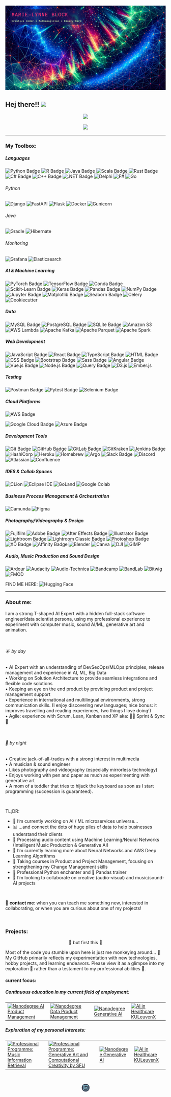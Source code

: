 ![GitHub ReadMe Header](https://github.com/MarieLynneBlock/MarieLynneBlock/blob/master/img/header_lsystem-aurora.png)
## Hej there!! <img src="https://media.giphy.com/media/hvRJCLFzcasrR4ia7z/giphy.gif" width="30px">


<!-- Stats Dashboard -->
<p align="center">
  <a href="https://git.io/streak-stats" target="_blank">
    <img src="https://streak-stats.demolab.com?user=MarieLynneBlock&theme=nord&border_radius=5" />
  </a>
</p>


<!-- todo: design top language Dashboard -->


<!-- Visitors badge -->
<p align="center">
  <a href="https://visitorbadge.io/status?path=https%3A%2F%2Fgithub.com%2FMarieLynneBlock">
    <img src="https://api.visitorbadge.io/api/visitors?path=https%3A%2F%2Fgithub.com%2FMarieLynneBlock&label=visitors&labelColor=%232d3440&countColor=%2380a0c0&style=flat-square" />
  </a>
</p>

---

### My Toolbox:

##### Languages
![Python Badge](https://img.shields.io/badge/-Python-3B4252?style=flat&logo=python&logoColor=EBCB8B)
![R Badge](https://img.shields.io/badge/-R-3B4252?style=flat&logo=r&logoColor=BF616A)
![Java Badge](https://img.shields.io/badge/-Java-3B4252?style=flat&logo=openjdk&logoColor=D08770)
![Scala Badge](https://img.shields.io/badge/-Scala-3B4252?style=flat&logo=scala&logoColor=8FBCBB)
![Rust Badge](https://img.shields.io/badge/-Rust-3B4252?style=flat&logo=rust&logoColor=A3BE8C)
![C# Badge](https://img.shields.io/badge/-C%23-3B4252?style=flat&logo=sharp&logoColor=88C0D0)
![C++ Badge](https://img.shields.io/badge/-C++-3B4252?style=flat&logo=cplusplus&logoColor=88C0D0)
![.NET Badge](https://img.shields.io/badge/-.NET-3B4252?style=flat&logo=dotnet&logoColor=88C0D0)
![Delphi](https://img.shields.io/badge/-Delphi-3B4252?style=flat&logo=delphi&logoColor=5E81AC)
![F#](https://img.shields.io/badge/-FSharp-3B4252?style=flat&logo=fsharp&logoColor=5E81AC)
![Go](https://img.shields.io/badge/-Go-3B4252?style=flat&logo=go&logoColor=5E81AC)

###### Python
![Django](https://img.shields.io/badge/-Django-3B4252?style=flat&logo=django&logoColor=D08770)
![FastAPI](https://img.shields.io/badge/-FastAPI-3B4252?style=flat&logo=fastapi&logoColor=BF616A)
![Flask](https://img.shields.io/badge/-Flask-3B4252?style=flat&logo=flask&logoColor=A3BE8C)
![Docker](https://img.shields.io/badge/-Docker-3B4252?style=flat&logo=docker&logoColor=B48EAD)
![Gunicorn](https://img.shields.io/badge/-Gunicorn-3B4252?style=flat&logo=gunicorn&logoColor=8FBCBB)

###### Java
![Gradle](https://img.shields.io/badge/-Gradle-3B4252?style=flat&logo=gradle&logoColor=A3BE8C)
![Hibernate](https://img.shields.io/badge/-Hibernate-3B4252?style=flat&logo=hibernate&logoColor=5E81AC)

###### Monitoring
![Grafana](https://img.shields.io/badge/-Grafana-3B4252?style=flat&logo=grafana&logoColor=B48EAD)
![Elasticsearch](https://img.shields.io/badge/-Elasticsearch-3B4252?style=flat&logo=elasticsearch&logoColor=88C0D0)


##### AI & Machine Learning
![PyTorch Badge](https://img.shields.io/badge/-PyTorch-3B4252?style=flat&logo=pytorch&logoColor=BF616A)
![TensorFlow Badge](https://img.shields.io/badge/-TensorFlow-3B4252?style=flat&logo=tensorflow&logoColor=D08770)
![Conda Badge](https://img.shields.io/badge/-Conda-3B4252?style=flat&logo=anaconda&logoColor=A3BE8C)
![Scikit-Learn Badge](https://img.shields.io/badge/-Scikit--Learn-3B4252?style=flat&logo=scikit-learn&logoColor=88C0D0)
![Keras Badge](https://img.shields.io/badge/-Keras-3B4252?style=flat&logo=keras&logoColor=A3BE8C)
![Pandas Badge](https://img.shields.io/badge/-Pandas-3B4252?style=flat&logo=pandas&logoColor=B48EAD)
![NumPy Badge](https://img.shields.io/badge/-NumPy-3B4252?style=flat&logo=numpy&logoColor=8FBCBB)
![Jupyter Badge](https://img.shields.io/badge/-Jupyter-3B4252?style=flat&logo=jupyter&logoColor=D08770)
![Matplotlib Badge](https://img.shields.io/badge/-Matplotlib-3B4252?style=flat&logo=matplotlib&logoColor=88C0D0)
![Seaborn Badge](https://img.shields.io/badge/-Seaborn-3B4252?style=flat&logo=seaborn&logoColor=81A1C1)
![Celery](https://img.shields.io/badge/-Celery-3B4252?style=flat&logo=celery&logoColor=5E81AC)
![Cookiecutter](https://img.shields.io/badge/-Cookiecutter-3B4252?style=flat&logo=cookiecutter&logoColor=BF616A)


##### Data
![MySQL Badge](https://img.shields.io/badge/-MySQL-3B4252?style=flat&logo=mysql&logoColor=88C0D0)
![PostgreSQL Badge](https://img.shields.io/badge/-PostgreSQL-3B4252?style=flat&logo=postgresql&logoColor=81A1C1)
![SQLite Badge](https://img.shields.io/badge/-SQLite-3B4252?style=flat&logo=sqlite&logoColor=B48EAD)
![Amazon S3](https://img.shields.io/badge/-Amazon%20S3-3B4252?style=flat&logo=amazons3&logoColor=D08770)
![AWS Lambda](https://img.shields.io/badge/-AWS%20Lambda-3B4252?style=flat&logo=awslambda&logoColor=A3BE8C)
![Apache Kafka](https://img.shields.io/badge/-Apache%20Kafka-3B4252?style=flat&logo=apachekafka&logoColor=B48EAD)
![Apache Parquet](https://img.shields.io/badge/-Apache%20Parquet-3B4252?style=flat&logo=apacheparquet&logoColor=8FBCBB)
![Apache Spark](https://img.shields.io/badge/-Apache%20Spark-3B4252?style=flat&logo=apachespark&logoColor=88C0D0)


##### Web Development
![JavaScript Badge](https://img.shields.io/badge/-JavaScript-3B4252?style=flat&logo=javascript&logoColor=5E81AC)
![React Badge](https://img.shields.io/badge/-React-3B4252?style=flat&logo=react&logoColor=BF616A)
![TypeScript Badge](https://img.shields.io/badge/-TypeScript-3B4252?style=flat&logo=typescript&logoColor=EBCB8B)
![HTML Badge](https://img.shields.io/badge/-HTML-3B4252?style=flat&logo=html5&logoColor=A3BE8C)
![CSS Badge](https://img.shields.io/badge/-CSS-3B4252?style=flat&logo=css3&logoColor=B48EAD)
![Bootstrap Badge](https://img.shields.io/badge/-Bootstrap-3B4252?style=flat&logo=bootstrap&logoColor=8FBCBB)
![Sass Badge](https://img.shields.io/badge/-Sass-3B4252?style=flat&logo=sass&logoColor=88C0D0)
![Angular Badge](https://img.shields.io/badge/-Angular-3B4252?style=flat&logo=angular&logoColor=81A1C1)
![Vue.js Badge](https://img.shields.io/badge/-Vue.js-3B4252?style=flat&logo=vue.js&logoColor=5E81AC)
![Node.js Badge](https://img.shields.io/badge/-Node.js-3B4252?style=flat&logo=node.js&logoColor=BF616A)
![jQuery Badge](https://img.shields.io/badge/-jQuery-3B4252?style=flat&logo=jquery&logoColor=D08770)
![D3.js](https://img.shields.io/badge/-D3.js-3B4252?style=flat&logo=d3dotjs&logoColor=A3BE8C)
![Ember.js](https://img.shields.io/badge/-Ember.js-3B4252?style=flat&logo=emberdotjs&logoColor=81A1C1)


##### Testing
![Postman Badge](https://img.shields.io/badge/-Postman-3B4252?style=flat&logo=postman&logoColor=D08770)
![Pytest Badge](https://img.shields.io/badge/-Pytest-3B4252?style=flat&logo=pytest&logoColor=88C0D0)
![Selenium Badge](https://img.shields.io/badge/-Selenium-3B4252?style=flat&logo=selenium&logoColor=81A1C1)


##### Cloud Platforms
![AWS Badge](https://img.shields.io/badge/-AWS-3B4252?style=flat&logo=amazonwebservices&logoColor=D08770)


![Google Cloud Badge](https://img.shields.io/badge/-Google%20Cloud-3B4252?style=flat&logo=googlecloud&logoColor=BF616A)
![Azure Badge](https://img.shields.io/badge/-Azure-3B4252?style=flat&logo=microsoftazure&logoColor=D08770)


##### Development Tools
![Git Badge](https://img.shields.io/badge/-Git-3B4252?style=flat&logo=git&logoColor=5E81AC)
![GitHub Badge](https://img.shields.io/badge/-GitHub-3B4252?style=flat&logo=github&logoColor=8FBCBB)
![GitLab Badge](https://img.shields.io/badge/-GitLab-3B4252?style=flat&logo=gitlab&logoColor=D08770)
![GitKraken](https://img.shields.io/badge/-GitKraken-3B4252?style=flat&logo=gitkraken&logoColor=81A1C1)
![Jenkins Badge](https://img.shields.io/badge/-Jenkins-3B4252?style=flat&logo=jenkins&logoColor=BF616A)
![HashiCorp](https://img.shields.io/badge/-HashiCorp-3B4252?style=flat&logo=hashicorp&logoColor=88C0D0)
![Heroku](https://img.shields.io/badge/-Heroku-3B4252?style=flat&logo=heroku&logoColor=81A1C1)
![Homebrew](https://img.shields.io/badge/-Homebrew-3B4252?style=flat&logo=homebrew&logoColor=BF616A)
![Argo](https://img.shields.io/badge/-Argo-3B4252?style=flat&logo=argo&logoColor=B48EAD)
![Slack Badge](https://img.shields.io/badge/-Slack-3B4252?style=flat&logo=slack&logoColor=B48EAD)
![Discord](https://img.shields.io/badge/-Discord-3B4252?style=flat&logo=discord&logoColor=BF616A)
![Atlassian](https://img.shields.io/badge/-Atlassian-3B4252?style=flat&logo=atlassian&logoColor=88C0D0)
![Confluence](https://img.shields.io/badge/-Confluence-3B4252?style=flat&logo=confluence&logoColor=81A1C1)


##### IDES & Collab Spaces
![CLion](https://img.shields.io/badge/-CLion-3B4252?style=flat&logo=clion&logoColor=BF616A)
![Eclipse IDE](https://img.shields.io/badge/-Eclipse%20IDE-3B4252?style=flat&logo=eclipseide&logoColor=8FBCBB)
![GoLand](https://img.shields.io/badge/-GoLand-3B4252?style=flat&logo=goland&logoColor=BF616A)
![Google Colab](https://img.shields.io/badge/-Google%20Colab-3B4252?style=flat&logo=googlecolab&logoColor=D08770)


##### Business Process Management & Orchestration
![Camunda](https://img.shields.io/badge/-Camunda-3B4252?style=flat&logo=camunda&logoColor=5E81AC)
![Figma](https://img.shields.io/badge/-Figma-3B4252?style=flat&logo=figma&logoColor=D08770)


##### Photography/Videography & Design
![Fujifilm](https://img.shields.io/badge/-Fujifilm-3B4252?style=flat&logo=fujifilm&logoColor=8FBCBB)
![Adobe Badge](https://img.shields.io/badge/-Adobe-3B4252?style=flat&logo=adobe&logoColor=5E81AC)
![After Effects Badge](https://img.shields.io/badge/-After%20Effects-3B4252?style=flat&logo=adobeaftereffects&logoColor=BF616A)
![Illustrator Badge](https://img.shields.io/badge/-Illustrator-3B4252?style=flat&logo=adobeillustrator&logoColor=D08770)
![Lightroom Badge](https://img.shields.io/badge/-Lightroom-3B4252?style=flat&logo=adobelightroom&logoColor=A3BE8C)
![Lightroom Classic Badge](https://img.shields.io/badge/-Lightroom%20Classic-3B4252?style=flat&logo=adobelightroomclassic&logoColor=B48EAD)
![Photoshop Badge](https://img.shields.io/badge/-Photoshop-3B4252?style=flat&logo=adobephotoshop&logoColor=8FBCBB)
![XD Badge](https://img.shields.io/badge/-XD-3B4252?style=flat&logo=adobexd&logoColor=88C0D0)
![Affinity Badge](https://img.shields.io/badge/-Affinity-3B4252?style=flat&logo=affinity&logoColor=81A1C1)
![Blender](https://img.shields.io/badge/-Blender-3B4252?style=flat&logo=blender&logoColor=88C0D0)
![Canva](https://img.shields.io/badge/-Canva-3B4252?style=flat&logo=canva&logoColor=81A1C1)
![DJI](https://img.shields.io/badge/-DJI-3B4252?style=flat&logo=dji&logoColor=A3BE8C)
![GIMP](https://img.shields.io/badge/-GIMP-3B4252?style=flat&logo=gimp&logoColor=88C0D0)


##### Audio, Music Production and Sound Design
![Ardour](https://img.shields.io/badge/-Ardour-3B4252?style=flat&logo=ardour&logoColor=81A1C1)
![Audacity](https://img.shields.io/badge/-Audacity-3B4252?style=flat&logo=audacity&logoColor=5E81AC)
![Audio-Technica](https://img.shields.io/badge/-Audio%20Technica-3B4252?style=flat&logo=audiotechnica&logoColor=BF616A)
![Bandcamp](https://img.shields.io/badge/-Bandcamp-3B4252?style=flat&logo=bandcamp&logoColor=D08770)
![BandLab](https://img.shields.io/badge/-BandLab-3B4252?style=flat&logo=bandlab&logoColor=A3BE8C)
![Bitwig](https://img.shields.io/badge/-Bitwig-3B4252?style=flat&logo=bitwig&logoColor=B48EAD)
![FMOD](https://img.shields.io/badge/-FMOD-3B4252?style=flat&logo=fmod&logoColor=B48EAD)


FIND ME HERE:
![Hugging Face](https://img.shields.io/badge/-Hugging%20Face-3B4252?style=flat&logo=huggingface&logoColor=D08770)





















<!--
### Technologies

![AWS](https://img.shields.io/badge/-AWS-000?&logo=Amazon-AWS&logoColor=F90)
![Docker](https://img.shields.io/badge/-Docker-000?&logo=Docker)
![Kubernetes](https://img.shields.io/badge/-Kubernetes-000?&logo=Kubernetes)
![Linux](https://img.shields.io/badge/-Linux-000?&logo=Linux)
![Node.js](https://img.shields.io/badge/-Node.js-000?&logo=node.js)
![PyTorch](https://img.shields.io/badge/-PyTorch-000?&logo=PyTorch)
![React](https://img.shields.io/badge/-React-000?&logo=React)
![Redis](https://img.shields.io/badge/-Redis-000?&logo=Redis)
![Spring](https://img.shields.io/badge/-Spring-000?&logo=Spring)
![TensorFlow](https://img.shields.io/badge/-TensorFlow-000?&logo=TensorFlow)

### Full Stack Projects

[![](https://img.shields.io/badge/-🧬%20My%20Website-000)](https://github.com/adamalston/v2)
[![](https://img.shields.io/badge/-🦠%20COVID‑19%20Dashboard-000)](https://github.com/adamalston/COVID-19-Dashboard)
[![](https://img.shields.io/badge/-📝%20Summarizer-000)](https://github.com/adamalston/Summarizer)
[![](https://img.shields.io/badge/-🔬%20Overwatch-000)](https://github.com/adamalston/overwatch)
[![](https://img.shields.io/badge/-🛰%20KubeSat-000)](https://github.com/adamalston/kubesat)
[![](https://img.shields.io/badge/-🔊%20Voice%20Poker-000)](https://github.com/adamalston/Poker)
[![](https://img.shields.io/badge/-🗺%20PokémonGo%20Map-000)](https://github.com/adamalston/PokemonGo-Map)
-->

---

### About me:     
I am a strong T-shaped AI Expert with a hidden full-stack software engineer/data scientist persona, using my professional experience to experiment with computer music, sound AI/ML, generative art and animation.

<br/>

###### :sunny: by day
• AI Expert with an understanding of DevSecOps/MLOps principles, release management and experience in AI, ML, Big Data\
• Working on Solution Architecture to provide seamless integrations and flexible code solutions\
• Keeping an eye on the end product by providing product and project management support\
• Experience in international and multilingual environments, strong communication skills. (I enjoy discovering new languages; nice bonus: it improves travelling and reading experiences, two things I love doing!)\
• Agile: experience with Scrum, Lean, Kanban and XP aka: 🏃‍♂️ Sprint & Sync 🔄

<br> 

###### :first_quarter_moon_with_face: by night
• Creative jack-of-all-trades with a strong interest in multimedia\
• A musician & sound engineer\
• Likes photography and videography (especially mirrorless technology)\
• Enjoys working with pen and paper as much as experimenting with generative art\
• A mom of a toddler that tries to hijack the keyboard as soon as I start programming (succession is guaranteed).

</br>

TL;DR:
- 🔭 I’m currently working on AI / ML microservices universe...
- 📊 ...and connect the dots of huge piles of data to help businesses understand their clients
- 🎵 Processing audio content using Machine Learning/Neural Networks (Intelligent Music Production & Generative AI)
- 🌱 I’m currently learning more about Neural Networks and AWS Deep Learning Algorithms
- 🚀 Taking courses in Product and Project Management, focusing on strengthening my Change Management skills
- 🐍 Professional Python enchanter and 🐼 Pandas trainer
- 👯 I’m looking to collaborate on creative (audio-visual) and music/sound-AI projects

<br>

📩 **contact me**: when you can teach me something new, interested in collaborating, or when you are curious about one of my projects!

<br>

<!-- projects -->
### Projects:
<p align="center">
   🚧 but first this 🚧
</p>
Most of the code you stumble upon here is just me monkeying around... 🐒 <br>
My GitHub primarily reflects my experimentation with new technologies, hobby projects, and learning endeavors. Please view it as a glimpse into my exploration 🧪 rather than a testament to my professional abilities 🦸.

#### current focus:
##### Continuous education in my current field of employment:

<!-- repositories where I work on at the moment based on courses or books -->
<table align="center">
  <tr>
    <td>
      <a href="https://github.com/MarieLynneBlock/nanodegree_AI-product-management">
         <img src="https://github-readme-stats.vercel.app/api/pin/?username=MarieLynneBlock&repo=nanodegree_AI-product-management&bg_color=30,%232E3440,%234C566A&title_color=%23D8DEE9&text_color=%23E5E9F0&icon_color=%2388C0D0" alt="Nanodegree AI Product Management">
      </a>
    </td>
    <td>
      <a href="https://github.com/MarieLynneBlock/nanodegree_data-product-management">
         <img src="https://github-readme-stats.vercel.app/api/pin/?username=MarieLynneBlock&repo=nanodegree_data-product-management&bg_color=30,%232E3440,%234C566A&title_color=%23D8DEE9&text_color=%23E5E9F0&icon_color=%2388C0D0" alt="Nanodegree Data Product Management">
      </a>
    </td>
   <td>
      <a href="https://github.com/MarieLynneBlock/nanodegree_generative-AI">
         <img src="https://github-readme-stats.vercel.app/api/pin/?username=MarieLynneBlock&repo=nanodegree_generative-AI&bg_color=30,%232E3440,%234C566A&title_color=%23D8DEE9&text_color=%23E5E9F0&icon_color=%2388C0D0" alt="Nanodegree Generative AI">
      </a>
    </td>
     <td>
      <a href="https://github.com/MarieLynneBlock/AI-in-healthcare_KULeuvenX">
         <img src="https://github-readme-stats.vercel.app/api/pin/?username=MarieLynneBlock&repo=AI-in-healthcare_KULeuvenX&bg_color=30,%232E3440,%234C566A&title_color=%23D8DEE9&text_color=%23E5E9F0&icon_color=%2388C0D0" alt="AI in Healthcare KULeuvenX">
      </a>
    </td>
  </tr>
</table>

##### Exploration of my personal interests:

<table align="center">
  <tr>
    <td>
      <a href="https://github.com/MarieLynneBlock/music-information-retrieval_UVAC">
         <img src="https://github-readme-stats.vercel.app/api/pin/?username=MarieLynneBlock&repo=music-information-retrieval_UVAC&bg_color=30,%232E3440,%234C566A&title_color=%23D8DEE9&text_color=%23E5E9F0&icon_color=%2388C0D0" alt="Professional Programme: Music Information Retrieval">
      </a>
    </td>
    <td>
      <a href="https://github.com/MarieLynneBlock/generative-art-and-computational-creativity_SFU">
         <img src=https://github-readme-stats.vercel.app/api/pin/?username=MarieLynneBlock&repo=generative-art-and-computational-creativity_SFU&bg_color=30,%232E3440,%234C566A&title_color=%23D8DEE9&text_color=%23E5E9F0&icon_color=%2388C0D0" alt="Professional Programme: Generative Art and Computational Creativity by SFU">
      </a>
    </td>
   <td>
      <a href="https://github.com/MarieLynneBlock/nanodegree_generative-AI">
         <img src="https://github-readme-stats.vercel.app/api/pin/?username=MarieLynneBlock&repo=nanodegree_generative-AI&bg_color=30,%232E3440,%234C566A&title_color=%23D8DEE9&text_color=%23E5E9F0&icon_color=%2388C0D0" alt="Nanodegree Generative AI">
      </a>
    </td>
     <td>
      <a href="https://github.com/MarieLynneBlock/AI-in-healthcare_KULeuvenX">
         <img src="https://github-readme-stats.vercel.app/api/pin/?username=MarieLynneBlock&repo=AI-in-healthcare_KULeuvenX&bg_color=30,%232E3440,%234C566A&title_color=%23D8DEE9&text_color=%23E5E9F0&icon_color=%2388C0D0" alt="AI in Healthcare KULeuvenX">
      </a>
    </td>
  </tr>
</table>


<!---
##### Academic:

<table>
   <tr>
    <td>
      <a href="https://github.com/MarieLynneBlock/AI-for-music-and-audio_Berklee">
         <img src="https://github-readme-stats.vercel.app/api/pin/?username=MarieLynneBlock&repo=AI-for-music-and-audio_Berklee&bg_color=30,%232E3440,%234C566A&title_color=%23D8DEE9&text_color=%23E5E9F0&icon_color=%2388C0D0" alt="AI-for-music-and-audio_Berklee">
      </a>
    </td>
   </tr>
</table>
-->

<br>

<!-- Social Buttons -->
<p align="center">
  <a href="https://www.linkedin.com/in/marielynneblock/">
    <img src="img/readme_social-linkedin-round-logo.png" alt="LinkedIn Link">
  </a>
</p>

<!--
<p align = "center">
  <img src = "https://github-readme-stats.vercel.app/api?username=MarieLynneBlock&show_icons=true&theme=dracula&line_height=40&bg_color=506487&title_color=F19FAC">
  <img src = "https://github-readme-stats.vercel.app/api/top-langs/?username=MarieLynneBlock&hide_langs_below=12.5&theme=dracula&bg_color=506487&title_color=F19FAC">
</p>
-->

<br>

<!--
If you like what I do, maybe consider supporting me (buy me a coffee):
<script type="text/javascript" src="https://cdnjs.buymeacoffee.com/1.0.0/button.prod.min.js" data-name="bmc-button" data-slug="IniMiniMunchkin" data-color="#2e3440" data-emoji="🚀"  data-font="Poppins" data-text="support my work" data-outline-color="#ffffff" data-font-color="#ffffff" data-coffee-color="#FFDD00" ></script>

-->


<!--
**MarieLynneBlock/MarieLynneBlock** is a ✨ _special_ ✨ repository because its `README.md` (this file) appears on your GitHub profile.

Here are some ideas to get you started:

- 🔭 I’m currently working on ...
- 🌱 I’m currently learning ...
- 👯 I’m looking to collaborate on ...
- 🤔 I’m looking for help with ...
- 💬 Ask me about ...
- 📫 How to reach me: ...
- 😄 Pronouns: ...
- ⚡ Fun fact: ...



- :nerd_face: **stack**
  * professional: Java 6 & Java 8, Java EE 7, Weblogic 11 & 12, Struts 1.2, JavaScript, HTML, CSS and SQL // .NET & OutSystems
  * free time: MEAN and MERN stack, 

-->
